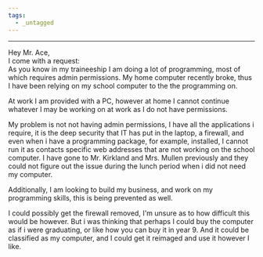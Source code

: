 ```yaml
---
tags:
  - _untagged
---
```

___
Hey Mr. Ace,   
I come with a request:  
As you know in my traineeship I am doing a lot of programming, most of which requires admin permissions. 
My home computer recently broke, thus I have been relying on my school computer to the the programming on.   

At work I am provided with a PC, however at home I cannot continue whatever I may be working on at work as I do not have permissions. 

My problem is not not having admin permissions, I have all the applications i require, it is the deep security that IT has put in the laptop, a firewall, and even when i have a programming package, for example, installed, I cannot run it as contacts specific web addresses that are not working on the school computer. I have gone to Mr. Kirkland and Mrs. Mullen previously and they could not figure out the issue during the lunch period when i did not need my computer.
  
Additionally, I am looking to build my business, and work on my programming skills, this is being prevented as well.

I could possibly get the firewall removed, I'm unsure as to how difficult this would be however. But i was thinking that perhaps I could buy the computer as if i were graduating, or like how you can buy it in year 9. And it could be classified as my computer, and I could get it reimaged and use it however I like. 